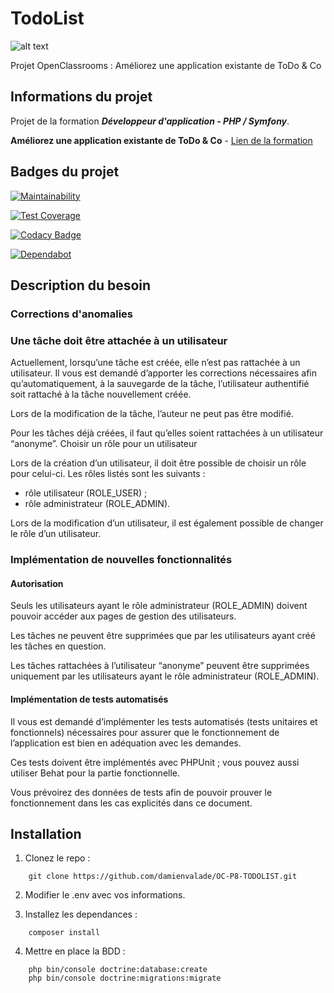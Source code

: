 # TodoList #
  
![alt text](https://portfolio.damienvalade.fr/img/projects/TodoList.jpg)
  
Projet OpenClassrooms : Améliorez une application existante de ToDo & Co
  
## Informations du projet ##
Projet de la formation ***Développeur d'application - PHP / Symfony***.  
  
**Améliorez une application existante de ToDo & Co** - 
[Lien de la formation](https://openclassrooms.com/fr/paths/59-developpeur-dapplication-php-symfony)  
  
## Badges du projet ##
  
[![Maintainability](https://api.codeclimate.com/v1/badges/cfc4df621746b9690458/maintainability)](https://codeclimate.com/github/damienvalade/OC-P8-TODOLIST/maintainability)

[![Test Coverage](https://api.codeclimate.com/v1/badges/cfc4df621746b9690458/test_coverage)](https://codeclimate.com/github/damienvalade/OC-P8-TODOLIST/test_coverage)

[![Codacy Badge](https://api.codacy.com/project/badge/Grade/527c8f25617349fa9ec765d47f789cce)](https://www.codacy.com/manual/damienvalade/OC-P8-TODOLIST?utm_source=github.com&amp;utm_medium=referral&amp;utm_content=damienvalade/OC-P8-TODOLIST&amp;utm_campaign=Badge_Grade)

[![Dependabot](https://badgen.net/badge/Dependabot/enabled/green?icon=dependabot)](https://dependabot.com/)  
  
## Description du besoin ##

### Corrections d'anomalies ###

### Une tâche doit être attachée à un utilisateur ###

Actuellement, lorsqu’une tâche est créée, elle n’est pas rattachée à un utilisateur. Il vous est demandé d’apporter les 
corrections nécessaires afin qu’automatiquement, à la sauvegarde de la tâche, l’utilisateur authentifié soit rattaché à 
la tâche nouvellement créée.

Lors de la modification de la tâche, l’auteur ne peut pas être modifié.

Pour les tâches déjà créées, il faut qu’elles soient rattachées à un utilisateur “anonyme”.
Choisir un rôle pour un utilisateur

Lors de la création d’un utilisateur, il doit être possible de choisir un rôle pour celui-ci. Les rôles listés sont les 
suivants :

  - rôle utilisateur (ROLE_USER) ;
  - rôle administrateur (ROLE_ADMIN).

Lors de la modification d’un utilisateur, il est également possible de changer le rôle d’un utilisateur.

### Implémentation de nouvelles fonctionnalités ###

#### Autorisation ####

Seuls les utilisateurs ayant le rôle administrateur (ROLE_ADMIN) doivent pouvoir accéder aux pages de gestion des 
utilisateurs.

Les tâches ne peuvent être supprimées que par les utilisateurs ayant créé les tâches en question.

Les tâches rattachées à l’utilisateur “anonyme” peuvent être supprimées uniquement par les utilisateurs ayant le 
rôle administrateur (ROLE_ADMIN).

#### Implémentation de tests automatisés ####

Il vous est demandé d’implémenter les tests automatisés (tests unitaires et fonctionnels) nécessaires pour assurer que 
le fonctionnement de l’application est bien en adéquation avec les demandes.

Ces tests doivent être implémentés avec PHPUnit ; vous pouvez aussi utiliser Behat pour la partie fonctionnelle.

Vous prévoirez des données de tests afin de pouvoir prouver le fonctionnement dans les cas explicités dans ce document.

## Installation ##

1. Clonez le repo :
```
    git clone https://github.com/damienvalade/OC-P8-TODOLIST.git
```

2. Modifier le .env avec vos informations.
 
3. Installez les dependances :
```
    composer install
```

4. Mettre en place la BDD :
```
    php bin/console doctrine:database:create
    php bin/console doctrine:migrations:migrate
```
